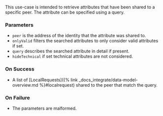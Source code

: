 This use-case is intended to retrieve attributes that have been shared to a specific peer.
The attribute can be specified using a query.

### Parameters

- `peer` is the address of the identity that the attribute was shared to.
- `onlyValid` filters the searched attributes to only consider valid attributes if set.
- `query` describes the searched attribute in detail if present.
- `hideTechnical` if set technical attributes are not considered.

### On Success 

- A list of [LocalRequests]({% link _docs_integrate/data-model-overview.md %}#localrequest) 
shared to the peer that match the query.

### On Failure

- The parameters are malformed.
